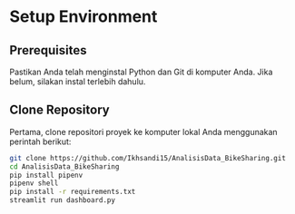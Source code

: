# Setup Environment

## Prerequisites
Pastikan Anda telah menginstal Python dan Git di komputer Anda. Jika belum, silakan instal terlebih dahulu.

## Clone Repository
Pertama, clone repositori proyek ke komputer lokal Anda menggunakan perintah berikut:

```bash
git clone https://github.com/Ikhsandi15/AnalisisData_BikeSharing.git
cd AnalisisData_BikeSharing
pip install pipenv
pipenv shell
pip install -r requirements.txt
streamlit run dashboard.py
```